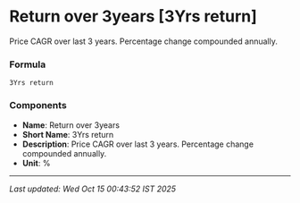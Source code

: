 # Return over 3years [3Yrs return]
Price CAGR over last 3 years. Percentage change compounded annually.

### Formula
```text
3Yrs return
```


### Components
- **Name**: Return over 3years
- **Short Name**: 3Yrs return
- **Description**: Price CAGR over last 3 years. Percentage change compounded annually.
- **Unit**: %

---
*Last updated: Wed Oct 15 00:43:52 IST 2025*
